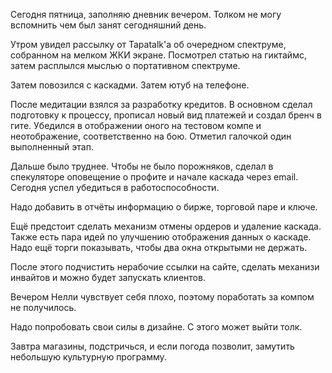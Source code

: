 Сегодня пятница, заполняю дневник вечером. Толком не могу вспомнить чем был занят сегодняшний день.

Утром увидел рассылку от Tapatalk'а об очередном спектруме, собранном на мелком ЖКИ экране. Посмотрел статью на гиктаймс, затем расплылся мыслью о портативном спектруме.

Затем повозился с каскадми. Затем ютуб на телефоне.

После медитации взялся за разработку кредитов. В основном сделал подготовку к процессу, прописал новый вид платежей и создал бренч в гите. Убедился в отображении оного на тестовом компе и неотображение, соответственно на бою.
Отметил галочкой один выполненный этап.

Дальше было труднее. Чтобы не было порожняков, сделал в спекуляторе оповещение о профите и начале каскада через email. Сегодня успел убедиться в работоспособности.

Надо добавить в отчёты информацию о бирже, торговой паре и ключе.

Ещё предстоит сделать механизм отмены ордеров и удаление каскада.
Также есть пара идей по улучшению отображения данных о каскаде. Надо ещё торги показывать, чтобы два окна открытыми не держать.

После этого подчистить нерабочие ссылки на сайте, сделать механизи инвайтов и можно будет запускать клиентов.

Вечером Нелли чувствует себя плохо, поэтому поработать за компом не получилось.

Надо попробовать свои силы в дизайне. С этого может выйти толк.

Завтра магазины, подстричься, и если погода позволит, замутить небольшую культурную программу.